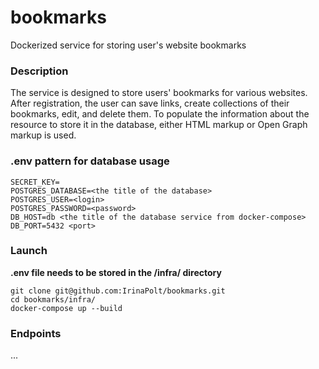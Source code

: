 # bookmarks
Dockerized service for storing user's website bookmarks

### Description

The service is designed to store users' bookmarks for various websites. After registration, the user can save links, create collections of their bookmarks, edit, and delete them. To populate the information about the resource to store it in the database, either HTML markup or Open Graph markup is used.

### .env pattern for database usage

```
SECRET_KEY=
POSTGRES_DATABASE=<the title of the database>
POSTGRES_USER=<login>
POSTGRES_PASSWORD=<password>
DB_HOST=db <the title of the database service from docker-compose>
DB_PORT=5432 <port>
```
### Launch

**.env file needs to be stored in the /infra/ directory**

```
git clone git@github.com:IrinaPolt/bookmarks.git
cd bookmarks/infra/
docker-compose up --build
```
### Endpoints

...